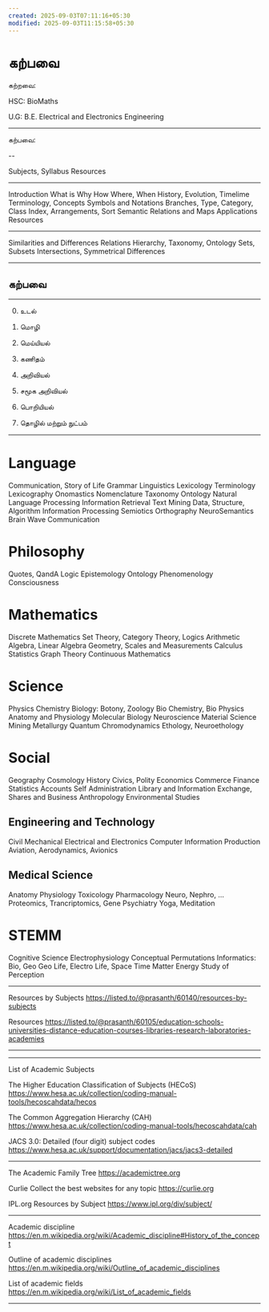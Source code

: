 ```yaml
---
created: 2025-09-03T07:11:16+05:30
modified: 2025-09-03T11:15:58+05:30
---
```


# கற்பவை

கற்றவை:

HSC: BioMaths

U.G: B.E. Electrical and Electronics Engineering 

----

கற்பவை:

--

Subjects, Syllabus 
Resources 

---

Introduction
What is 
Why
How
Where, When
History, Evolution, Timelime
Terminology, Concepts 
Symbols and Notations 
Branches, Type, Category, Class
Index, Arrangements, Sort
Semantic Relations and Maps
Applications 
Resources 

---

Similarities and Differences 
Relations
Hierarchy, Taxonomy, Ontology 
Sets, Subsets
Intersections, Symmetrical Differences 

---

## கற்பவை 
_______________________

0. உடல்

1. மொழி

2. மெய்யியல் 

3. கணிதம் 

4. அறிவியல் 

5. சமூக அறிவியல் 

6. பொறியியல் 

7. தொழில் மற்றும் நுட்பம்


---

# Language 
Communication, Story of Life
Grammar
Linguistics
Lexicology 
Terminology 
Lexicography 
Onomastics
Nomenclature 
Taxonomy 
Ontology 
Natural Language Processing 
Information Retrieval 
Text Mining 
Data, Structure, Algorithm 
Information Processing 
Semiotics 
Orthography 
NeuroSemantics 
Brain Wave Communication 
 

# Philosophy 
Quotes, QandA
Logic
Epistemology 
Ontology 
Phenomenology 
Consciousness
 
# Mathematics 
Discrete Mathematics
Set Theory, Category Theory, Logics
Arithmetic 
Algebra, Linear Algebra
Geometry, Scales and Measurements 
Calculus 
Statistics 
Graph Theory 
Continuous Mathematics 


# Science 
Physics 
Chemistry 
Biology: Botony, Zoology 
Bio Chemistry, Bio Physics
Anatomy and Physiology 
Molecular Biology
Neuroscience 
Material Science
Mining
Metallurgy 
Quantum Chromodynamics 
Ethology, Neuroethology

# Social
Geography
Cosmology
History 
Civics, Polity
Economics 
Commerce
Finance 
Statistics
Accounts
Self Administration
Library and Information
Exchange, Shares and Business 
Anthropology 
Environmental Studies 


## Engineering and Technology 
Civil
Mechanical 
Electrical and Electronics
Computer 
Information 
Production 
Aviation, Aerodynamics, Avionics

## Medical Science 
Anatomy 
Physiology 
Toxicology 
Pharmacology
Neuro, Nephro, ...
Proteomics, Trancriptomics, Gene 
Psychiatry 
Yoga, Meditation 

# STEMM
Cognitive Science 
Electrophysiology 
Conceptual Permutations
Informatics: Bio, Geo
Geo Life, Electro Life, Space Time Matter Energy 
Study of Perception 

---

Resources by Subjects 
https://listed.to/@prasanth/60140/resources-by-subjects

Resources 
https://listed.to/@prasanth/60105/education-schools-universities-distance-education-courses-libraries-research-laboratories-academies


---




---

List of Academic Subjects

The Higher Education Classification of Subjects (HECoS)
https://www.hesa.ac.uk/collection/coding-manual-tools/hecoscahdata/hecos

The Common Aggregation Hierarchy (CAH)
https://www.hesa.ac.uk/collection/coding-manual-tools/hecoscahdata/cah

JACS 3.0: Detailed (four digit) subject codes
https://www.hesa.ac.uk/support/documentation/jacs/jacs3-detailed

---

The Academic Family Tree
https://academictree.org

Curlie
Collect the best websites for any topic
https://curlie.org

IPL.org
Resources by Subject
https://www.ipl.org/div/subject/

---

Academic discipline
https://en.m.wikipedia.org/wiki/Academic_discipline#History_of_the_concept

Outline of academic disciplines
https://en.m.wikipedia.org/wiki/Outline_of_academic_disciplines

List of academic fields
https://en.m.wikipedia.org/wiki/List_of_academic_fields

---
